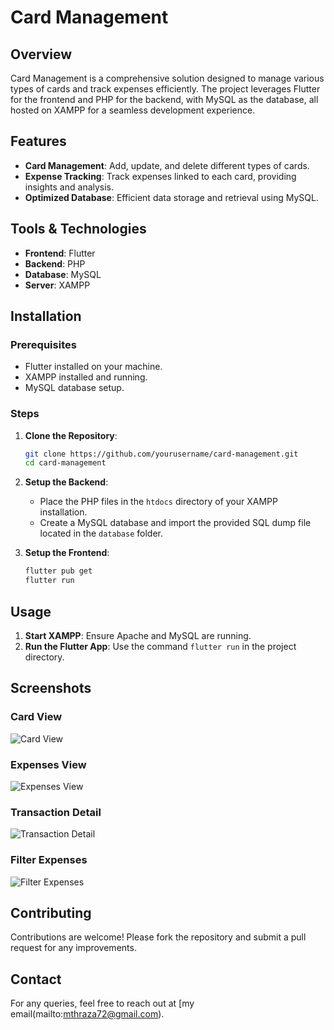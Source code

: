 # Card Management

## Overview

Card Management is a comprehensive solution designed to manage various types of cards and track expenses efficiently. The project leverages Flutter for the frontend and PHP for the backend, with MySQL as the database, all hosted on XAMPP for a seamless development experience.

## Features

- **Card Management**: Add, update, and delete different types of cards.
- **Expense Tracking**: Track expenses linked to each card, providing insights and analysis.
- **Optimized Database**: Efficient data storage and retrieval using MySQL.

## Tools & Technologies

- **Frontend**: Flutter
- **Backend**: PHP
- **Database**: MySQL
- **Server**: XAMPP

## Installation

### Prerequisites

- Flutter installed on your machine.
- XAMPP installed and running.
- MySQL database setup.

### Steps

1. **Clone the Repository**:
    ```bash
    git clone https://github.com/yourusername/card-management.git
    cd card-management
    ```

2. **Setup the Backend**:
    - Place the PHP files in the `htdocs` directory of your XAMPP installation.
    - Create a MySQL database and import the provided SQL dump file located in the `database` folder.

3. **Setup the Frontend**:
    ```bash
    flutter pub get
    flutter run
    ```

## Usage

1. **Start XAMPP**: Ensure Apache and MySQL are running.
2. **Run the Flutter App**: Use the command `flutter run` in the project directory.

## Screenshots

### Card View
![Card View](images/cardview.jpeg)

### Expenses View
![Expenses View](images/expenses_list.jpg)

### Transaction Detail
![Transaction Detail](images/transaction_detail.jpg)

### Filter Expenses
![Filter Expenses](images/filter_expenses.jpg)

## Contributing

Contributions are welcome! Please fork the repository and submit a pull request for any improvements.


## Contact

For any queries, feel free to reach out at [my email(mailto:mthraza72@gmail.com).
